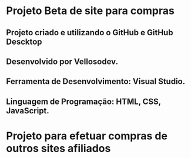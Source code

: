 # Projeto Beta de site para compras

## Projeto criado e utilizando  o GitHub e GitHub Descktop

## Desenvolvido por Vellosodev.
## Ferramenta de Desenvolvimento: Visual Studio.
## Linguagem de Programação: HTML, CSS, JavaScript.


# Projeto para efetuar compras de outros sites afiliados